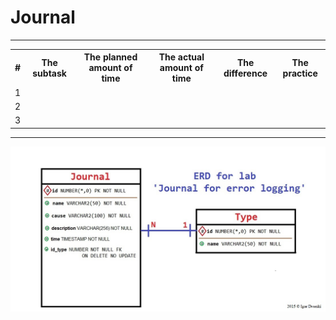 # Journal
<hr>
  
<table>
		<tr>
			<th>#</th>
			<th>The subtask</th>
			<th>The planned amount of time</th>
			<th>The actual amount of time</th>
			<th>The difference</th>
			<th>The practice</th>
		</tr>
		<tr>
			<td>1</td>
			<td> </td>
			<td> </td>
			<td> </td>
			<td> </td>
			<td> </td>
		</tr>
		<tr>
			<td>2</td>
			<td> </td>
			<td> </td>
			<td> </td>
			<td> </td>
			<td> </td>
		</tr>
		<tr>
			<td>3</td>
			<td> </td>
			<td> </td>
			<td> </td>
			<td> </td>
			<td> </td>
		</tr>
		</table>
<hr>

<img src = "https://github.com/dvorig3/Practice/blob/master/Journal/erd.jpg"></img>
